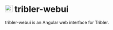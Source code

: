 # <img src="src/favicon.ico?raw=true" width="24"> tribler-webui

tribler-webui is an Angular web interface for Tribler.